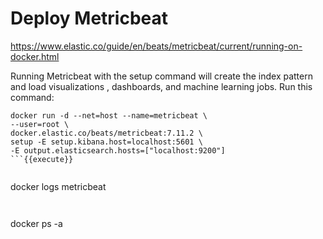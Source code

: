# Deploy Metricbeat

https://www.elastic.co/guide/en/beats/metricbeat/current/running-on-docker.html


Running Metricbeat with the setup command will create the index pattern and load visualizations , dashboards, and machine learning jobs. Run this command:

```
docker run -d --net=host --name=metricbeat \
--user=root \
docker.elastic.co/beats/metricbeat:7.11.2 \
setup -E setup.kibana.host=localhost:5601 \
-E output.elasticsearch.hosts=["localhost:9200"]
```{{execute}}


```
docker logs metricbeat
```{{execute}}


```
docker ps -a
```{{execute}}
